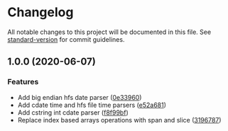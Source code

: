 # Changelog

All notable changes to this project will be documented in this file. See [standard-version](https://github.com/conventional-changelog/standard-version) for commit guidelines.

## 1.0.0 (2020-06-07)


### Features

* Add big endian hfs date parser ([0e33960](http://nas/matt/Janda.Parsers.DateTime/commit/0e339609b1746fe96b2f3e8638d5a10787994777))
* Add cdate time and hfs file time parsers ([e52a681](http://nas/matt/Janda.Parsers.DateTime/commit/e52a6811bdd68af2670aaec24c8486fb470718d5))
* Add cstring int cdate parser ([f8f99bf](http://nas/matt/Janda.Parsers.DateTime/commit/f8f99bf8cdcb50d1e425a7082fdd3efcaa48dadc))
* Replace index based arrays operations with span and slice ([3196787](http://nas/matt/Janda.Parsers.DateTime/commit/3196787d46648e1eccb9f694d1434ca0122e2c33))
